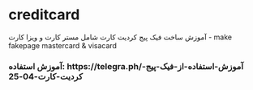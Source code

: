 # creditcard
 آموزش ساخت فیک پیج کردیت کارت شامل مستر کارت و ویزا کارت - make fakepage mastercard &amp; visacard
<h3>
آموزش استفاده: https://telegra.ph/آموزش-استفاده-از-فیک-پیج-کردیت-کارت-04-25
<h3>
